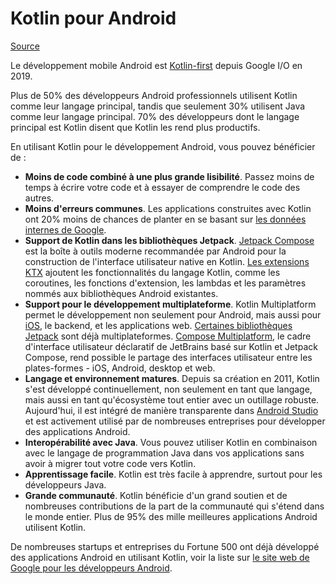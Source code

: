 # Kotlin pour Android

[Source](https://kotlinlang.org/docs/android-overview.html)

Le développement mobile Android est [Kotlin-first](https://developer.android.com/kotlin/first) depuis Google I/O 
en 2019.

Plus de 50% des développeurs Android professionnels utilisent Kotlin comme leur langage principal, tandis que seulement
30% utilisent Java comme leur langage principal. 70% des développeurs dont le langage principal est Kotlin disent que
Kotlin les rend plus productifs.

En utilisant Kotlin pour le développement Android, vous pouvez bénéficier de :

* **Moins de code combiné à une plus grande lisibilité**. Passez moins de temps à écrire votre code et à essayer de
  comprendre le code des autres.
* **Moins d'erreurs communes**. Les applications construites avec Kotlin ont 20% moins de chances de planter en se
  basant
  sur [les données internes de Google](https://medium.com/androiddevelopers/fewer-crashes-and-more-stability-with-kotlin-b606c6a6ac04).
* **Support de Kotlin dans les bibliothèques Jetpack**. [Jetpack Compose](https://developer.android.com/jetpack/compose)
  est la boîte à outils moderne recommandée par Android pour la construction de l'interface utilisateur native en
  Kotlin.
  [Les extensions KTX](https://developer.android.com/kotlin/ktx) ajoutent les fonctionnalités du langage Kotlin, comme
  les coroutines, les fonctions d'extension, les lambdas et les paramètres nommés aux bibliothèques Android existantes.
* **Support pour le développement multiplateforme**. Kotlin Multiplatform permet le développement non seulement pour
  Android, mais aussi pour [iOS](https://kotlinlang.org/lp/multiplatform/), le backend, et les applications web.
  [Certaines bibliothèques Jetpack](https://developer.android.com/kotlin/multiplatform) sont déjà multiplateformes.
  [Compose Multiplatform](https://www.jetbrains.com/lp/compose-multiplatform/), le cadre d'interface utilisateur
  déclaratif de JetBrains basé sur Kotlin et Jetpack Compose, rend possible le partage des interfaces utilisateur entre
  les plates-formes - iOS, Android, desktop et web.
* **Langage et environnement matures**. Depuis sa création en 2011, Kotlin s'est développé continuellement, non
  seulement en tant que langage, mais aussi en tant qu'écosystème tout entier avec un outillage robuste. Aujourd'hui, il
  est intégré de manière transparente dans [Android Studio](https://developer.android.com/studio)
  et est activement utilisé par de nombreuses entreprises pour développer des applications Android.
* **Interopérabilité avec Java**. Vous pouvez utiliser Kotlin en combinaison avec le langage de programmation Java dans
  vos applications sans avoir à migrer tout votre code vers Kotlin.
* **Apprentissage facile**. Kotlin est très facile à apprendre, surtout pour les développeurs Java.
* **Grande communauté**. Kotlin bénéficie d'un grand soutien et de nombreuses contributions de la part de la communauté
  qui s'étend dans le monde entier. Plus de 95% des mille meilleures applications Android utilisent Kotlin.

De nombreuses startups et entreprises du Fortune 500 ont déjà développé des applications Android en utilisant Kotlin,
voir la liste sur [le site web de Google pour les développeurs Android](https://developer.android.com/kotlin/stories).
